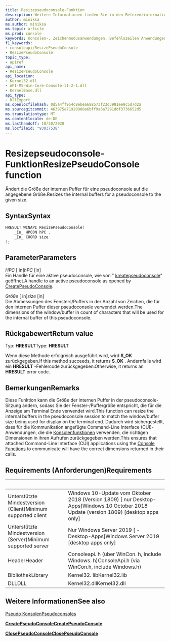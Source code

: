 ```yaml
---
title: Resizepseudoconsole-Funktion
description: Weitere Informationen finden Sie in den Referenzinformationen zur resizepseudoconsole-Funktion, die die Größe der internen Puffer für eine Pseudo Konsole auf die angegebene Größe anpasst.
author: miniksa
ms.author: miniksa
ms.topic: article
ms.prod: console
keywords: Konsolen-, Zeichenmodusanwendungen, Befehlszeilen Anwendungen, Terminalanwendungen, Konsolen-API, Configuration Manager, pseudoconsole
f1_keywords:
- consoleapi/ResizePseudoConsole
- ResizePseudoConsole
topic_type:
- apiref
api_name:
- ResizePseudoConsole
api_location:
- Kernel32.dll
- API-MS-Win-Core-Console-l1-2-1.dll
- KernelBase.dll
api_type:
- DllExport
ms.openlocfilehash: 0d5a4ff954c8ebea688573f23d3981ee9c5d7d2a
ms.sourcegitcommit: 463975e71920908a6bff9a6a7291ddf3736652d5
ms.translationtype: MT
ms.contentlocale: de-DE
ms.lasthandoff: 10/30/2020
ms.locfileid: "93037538"
---
```

# <a name="resizepseudoconsole-function"></a><span data-ttu-id="0f4de-104">Resizepseudoconsole-Funktion</span><span class="sxs-lookup"><span data-stu-id="0f4de-104">ResizePseudoConsole function</span></span>

<span data-ttu-id="0f4de-105">Ändert die Größe der internen Puffer für eine pseudoconsole auf die angegebene Größe.</span><span class="sxs-lookup"><span data-stu-id="0f4de-105">Resizes the internal buffers for a pseudoconsole to the given size.</span></span>

## <a name="syntax"></a><span data-ttu-id="0f4de-106">Syntax</span><span class="sxs-lookup"><span data-stu-id="0f4de-106">Syntax</span></span>

```C
HRESULT WINAPI ResizePseudoConsole(
    _In_ HPCON hPC ,
    _In_ COORD size
);
```

## <a name="parameters"></a><span data-ttu-id="0f4de-107">Parameter</span><span class="sxs-lookup"><span data-stu-id="0f4de-107">Parameters</span></span>

<span data-ttu-id="0f4de-108">*HPC* \[ in\]</span><span class="sxs-lookup"><span data-stu-id="0f4de-108">*hPC* \[in\]</span></span>  
<span data-ttu-id="0f4de-109">Ein Handle für eine aktive pseudoconsole, wie von " [kreatepseudoconsole](createpseudoconsole.md)" geöffnet.</span><span class="sxs-lookup"><span data-stu-id="0f4de-109">A handle to an active pseudoconsole as opened by [CreatePseudoConsole](createpseudoconsole.md).</span></span>

<span data-ttu-id="0f4de-110">*Größe* \[ in\]</span><span class="sxs-lookup"><span data-stu-id="0f4de-110">*size* \[in\]</span></span>  
<span data-ttu-id="0f4de-111">Die Abmessungen des Fensters/Puffers in der Anzahl von Zeichen, die für den internen Puffer dieser pseudoconsole verwendet werden.</span><span class="sxs-lookup"><span data-stu-id="0f4de-111">The dimensions of the window/buffer in count of characters that will be used for the internal buffer of this pseudoconsole.</span></span>

## <a name="return-value"></a><span data-ttu-id="0f4de-112">Rückgabewert</span><span class="sxs-lookup"><span data-stu-id="0f4de-112">Return value</span></span>

<span data-ttu-id="0f4de-113">Typ: **HRESULT**</span><span class="sxs-lookup"><span data-stu-id="0f4de-113">Type: **HRESULT**</span></span>

<span data-ttu-id="0f4de-114">Wenn diese Methode erfolgreich ausgeführt wird, wird **S_OK** zurückgegeben.</span><span class="sxs-lookup"><span data-stu-id="0f4de-114">If this method succeeds, it returns **S_OK** .</span></span> <span data-ttu-id="0f4de-115">Andernfalls wird ein **HRESULT** -Fehlercode zurückgegeben.</span><span class="sxs-lookup"><span data-stu-id="0f4de-115">Otherwise, it returns an **HRESULT** error code.</span></span>

## <a name="remarks"></a><span data-ttu-id="0f4de-116">Bemerkungen</span><span class="sxs-lookup"><span data-stu-id="0f4de-116">Remarks</span></span>

<span data-ttu-id="0f4de-117">Diese Funktion kann die Größe der internen Puffer in der pseudoconsole-Sitzung ändern, sodass Sie der Fenster-/Puffergröße entspricht, die für die Anzeige am Terminal Ende verwendet wird.</span><span class="sxs-lookup"><span data-stu-id="0f4de-117">This function can resize the internal buffers in the pseudoconsole session to match the window/buffer size being used for display on the terminal end.</span></span> <span data-ttu-id="0f4de-118">Dadurch wird sichergestellt, dass für die Kommunikation angefügte Command-Line Interface (CUI)-Anwendungen, die die [Konsolenfunktionen](console-functions.md) verwenden, die richtigen Dimensionen in ihren Aufrufen zurückgegeben werden.</span><span class="sxs-lookup"><span data-stu-id="0f4de-118">This ensures that attached Command-Line Interface (CUI) applications using the [Console Functions](console-functions.md) to communicate will have the correct dimensions returned in their calls.</span></span>

## <a name="requirements"></a><span data-ttu-id="0f4de-119">Requirements (Anforderungen)</span><span class="sxs-lookup"><span data-stu-id="0f4de-119">Requirements</span></span>

| &nbsp; | &nbsp; |
|-|-|
| <span data-ttu-id="0f4de-120">Unterstützte Mindestversion (Client)</span><span class="sxs-lookup"><span data-stu-id="0f4de-120">Minimum supported client</span></span> | <span data-ttu-id="0f4de-121">Windows 10-Update vom Oktober 2018 (Version 1809) \[ nur Desktop-Apps\]</span><span class="sxs-lookup"><span data-stu-id="0f4de-121">Windows 10 October 2018 Update (version 1809) \[desktop apps only\]</span></span> |
| <span data-ttu-id="0f4de-122">Unterstützte Mindestversion (Server)</span><span class="sxs-lookup"><span data-stu-id="0f4de-122">Minimum supported server</span></span> | <span data-ttu-id="0f4de-123">Nur Windows Server 2019 \[ -Desktop-Apps\]</span><span class="sxs-lookup"><span data-stu-id="0f4de-123">Windows Server 2019 \[desktop apps only\]</span></span> |
| <span data-ttu-id="0f4de-124">Header</span><span class="sxs-lookup"><span data-stu-id="0f4de-124">Header</span></span> | <span data-ttu-id="0f4de-125">Consoleapi. h (über WinCon. h, Include Windows. h)</span><span class="sxs-lookup"><span data-stu-id="0f4de-125">ConsoleApi.h (via WinCon.h, include Windows.h)</span></span> |
| <span data-ttu-id="0f4de-126">Bibliothek</span><span class="sxs-lookup"><span data-stu-id="0f4de-126">Library</span></span> | <span data-ttu-id="0f4de-127">Kernel32. lib</span><span class="sxs-lookup"><span data-stu-id="0f4de-127">Kernel32.lib</span></span> |
| <span data-ttu-id="0f4de-128">DLL</span><span class="sxs-lookup"><span data-stu-id="0f4de-128">DLL</span></span> | <span data-ttu-id="0f4de-129">Kernel32.dll</span><span class="sxs-lookup"><span data-stu-id="0f4de-129">Kernel32.dll</span></span> |

## <a name="see-also"></a><span data-ttu-id="0f4de-130">Weitere Informationen</span><span class="sxs-lookup"><span data-stu-id="0f4de-130">See also</span></span>

[<span data-ttu-id="0f4de-131">Pseudo Konsolen</span><span class="sxs-lookup"><span data-stu-id="0f4de-131">Pseudoconsoles</span></span>](pseudoconsoles.md)

[<span data-ttu-id="0f4de-132">**CreatePseudoConsole**</span><span class="sxs-lookup"><span data-stu-id="0f4de-132">**CreatePseudoConsole**</span></span>](createpseudoconsole.md)

[<span data-ttu-id="0f4de-133">**ClosePseudoConsole**</span><span class="sxs-lookup"><span data-stu-id="0f4de-133">**ClosePseudoConsole**</span></span>](closepseudoconsole.md)
